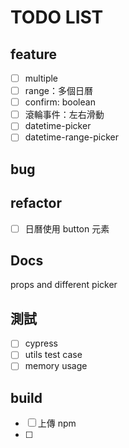 # TODO LIST

## feature

- [ ] multiple
- [ ] range：多個日曆
- [ ] confirm: boolean
- [ ] 滾輪事件：左右滑動
- [ ] datetime-picker
- [ ] datetime-range-picker

## bug

## refactor

- [ ] 日曆使用 button 元素

## Docs

props and different picker

## 測試

- [ ] cypress
- [ ] utils test case
- [ ] memory usage

## build

- [ ] 上傳 npm
- [ ]
